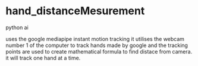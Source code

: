 # hand_distanceMesurement
python ai

uses the google mediapipe instant motion tracking it utilises the webcam number 1 of the computer to track hands made by google and the tracking points are used to create mathematical formula to find distace from camera.
it will track one hand at a time.

